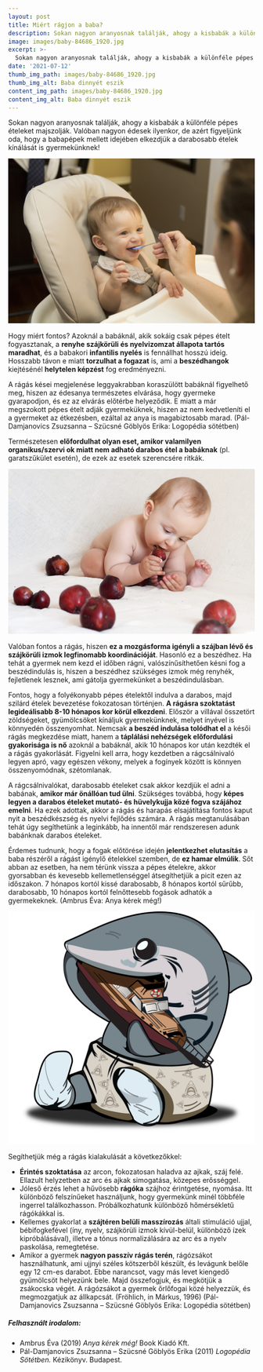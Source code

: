 ```yaml
---
layout: post
title: Miért rágjon a baba?
description: Sokan nagyon aranyosnak találják, ahogy a kisbabák a különféle pépes ételeket majszolják. Valóban nagyon édesek ilyenkor, de azért figyeljünk oda, hogy a babapépek mellett idejében elkezdjük a darabosabb ételek kínálását is gyermekünknek!
image: images/baby-84686_1920.jpg
excerpt: >-
  Sokan nagyon aranyosnak találják, ahogy a kisbabák a különféle pépes ételeket majszolják. Valóban nagyon édesek ilyenkor, de azért figyeljünk oda, hogy a babapépek mellett idejében elkezdjük a darabosabb ételek kínálását is gyermekünknek!
date: '2021-07-12'
thumb_img_path: images/baby-84686_1920.jpg
thumb_img_alt: Baba dinnyét eszik
content_img_path: images/baby-84686_1920.jpg
content_img_alt: Baba dinnyét eszik
---
```

Sokan nagyon aranyosnak találják, ahogy a kisbabák a különféle pépes ételeket majszolják. Valóban nagyon édesek ilyenkor, de azért figyeljünk oda, hogy a babapépek mellett idejében elkezdjük a darabosabb ételek kínálását is gyermekünknek!  

![Baba etettés](/images/baby-2423896_1920.jpg)

Hogy miért fontos? Azoknál a babáknál, akik sokáig csak pépes ételt fogyasztanak, a **renyhe szájkörüli és nyelvizomzat állapota tartós maradhat**, és a babakori **infantilis nyelés** is fennállhat hosszú ideig. Hosszabb távon e miatt **torzulhat a fogazat** is, ami a **beszédhangok** kiejtésénél **helytelen képzést** fog eredményezni.

A rágás kései megjelenése leggyakrabban koraszülött babáknál figyelhető meg, hiszen az édesanya természetes elvárása, hogy gyermeke gyarapodjon, és ez az elvárás előtérbe helyeződik. E miatt a már megszokott pépes ételt adják gyermeküknek, hiszen az nem kedvetleníti el a gyermeket az étkezésben, ezáltal az anya is magabiztosabb marad. (Pál-Damjanovics Zsuzsanna – Szücsné Göblyös Erika: Logopédia sötétben)

Természetesen **előfordulhat olyan eset, amikor valamilyen organikus/szervi ok miatt nem adható darabos étel a babáknak** (pl. garatszűkület esetén), de ezek az esetek szerencsére ritkák.

![Baba szilvát eszik](/images/baby-1636317_1920.jpg)

Valóban fontos a rágás, hiszen **ez a mozgásforma igényli a szájban lévő és szájkörüli izmok legfinomabb koordinációját**. Hasonló ez a beszédhez. Ha tehát a gyermek nem kezd el időben rágni, valószínűsíthetően késni fog a beszédindulás is, hiszen a beszédhez szükséges izmok még renyhék, fejletlenek lesznek, ami gátolja gyermekünket a beszédindulásban.

Fontos, hogy a folyékonyabb pépes ételektől indulva a darabos, majd szilárd ételek bevezetése fokozatosan történjen. **A rágásra szoktatást legideálisabb 8-10 hónapos kor körül elkezdeni**. Először a villával összetört zöldségeket, gyümölcsöket kínáljuk gyermekünknek, melyet ínyével is könnyedén összenyomhat. Nemcsak **a beszéd indulása tolódhat el** a késői rágás megkezdése miatt, hanem a **táplálási nehézségek előfordulási gyakorisága is nő** azoknál a babáknál, akik 10 hónapos kor után kezdték el a rágás gyakorlását. Figyelni kell arra, hogy kezdetben a rágcsálnivaló legyen apró, vagy egészen vékony, melyek a fogínyek között is könnyen összenyomódnak, szétomlanak.

A rágcsálnivalókat, darabosabb ételeket csak akkor kezdjük el adni a babának, **amikor már önállóan tud ülni**. Szükséges továbbá, hogy **képes legyen a darabos ételeket mutató- és hüvelykujja közé fogva szájához emelni**. Ha ezek adottak, akkor a rágás és harapás elsajátítása fontos kaput nyit a beszédkészség és nyelvi fejlődés számára. A rágás megtanulásában tehát úgy segíthetünk a leginkább, ha innentől már rendszeresen adunk babánknak darabos ételeket.

Érdemes tudnunk, hogy a fogak előtörése idején **jelentkezhet elutasítás** a baba részéről a rágást igénylő ételekkel szemben, de **ez hamar elmúlik**. Sőt abban az esetben, ha nem térünk vissza a pépes ételekre, akkor gyorsabban és kevesebb kellemetlenséggel átsegíthetjük a picit ezen az időszakon. 7 hónapos kortól kissé darabosabb, 8 hónapos kortól sűrűbb, darabosabb, 10 hónapos kortól felnőttesebb fogások adhatók a gyermekeknek. (Ambrus Éva: Anya kérek még!)

![Baby Shark](/images/jaws-4659701_1280.png)

Segíthetjük még a rágás kialakulását a következőkkel:
-	**Érintés szoktatása** az arcon, fokozatosan haladva az ajkak, száj felé. Ellazult helyzetben az arc és ajkak simogatása, közepes erősséggel.
-	Jóleső érzés lehet a hűvösebb **rágóka** szájhoz érintgetése, nyomása. Itt különböző felszínűeket használjunk, hogy gyermekünk minél többféle ingerrel találkozhasson. Próbálkozhatunk különböző hőmérsékletű rágókákkal is.
-	Kellemes gyakorlat a **szájtéren belüli masszírozás** általi stimuláció ujjal, bébifogkefével (íny, nyelv, szájkörüli izmok kívül-belül, különböző ízek kipróbálásával), illetve a tónus normalizálására az arc és a nyelv paskolása, remegtetése. 
-	Amikor a gyermek **nagyon passzív rágás terén**, rágózsákot használhatunk, ami ujjnyi széles kötszerből készült, és levágunk belőle egy 12 cm-es darabot. Ebbe narancsot, vagy más levet kiengedő gyümölcsöt helyezünk bele. Majd összefogjuk, és megkötjük a zsákocska végét. A rágózsákot a gyermek őrlőfogai közé helyezzük, és megmozgatjuk az állkapcsát. (Fröhlich, in Márkus, 1996) (Pál-Damjanovics Zsuzsanna – Szücsné Göblyös Erika: Logopédia sötétben)

##### Felhasznált irodalom:
- Ambrus Éva (2019) *Anya kérek még!* Book Kiadó Kft.  
- Pál-Damjanovics Zsuzsanna – Szücsné Göblyös Erika (2011) *Logopédia Sötétben.* Kézikönyv. Budapest.